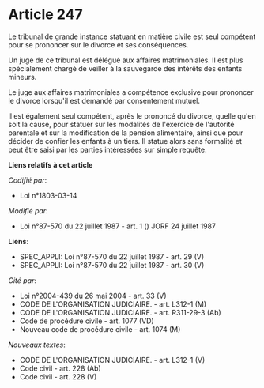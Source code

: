 # Article 247

Le tribunal de grande instance statuant en matière civile est seul compétent pour se prononcer sur le divorce et ses
conséquences.

Un juge de ce tribunal est délégué aux affaires matrimoniales. Il est plus spécialement chargé de veiller à la sauvegarde des
intérêts des enfants mineurs.

Le juge aux affaires matrimoniales a compétence exclusive pour prononcer le divorce lorsqu'il est demandé par consentement
mutuel.

Il est également seul compétent, après le prononcé du divorce, quelle qu'en soit la cause, pour statuer sur les modalités de
l'exercice de l'autorité parentale et sur la modification de la pension alimentaire, ainsi que pour décider de confier les
enfants à un tiers. Il statue alors sans formalité et peut être saisi par les parties intéressées sur simple requête.

**Liens relatifs à cet article**

_Codifié par_:

  - Loi n°1803-03-14

_Modifié par_:

  - Loi n°87-570 du 22 juillet 1987 - art. 1 () JORF 24 juillet 1987

**Liens**:

  - SPEC_APPLI: Loi n°87-570 du 22 juillet 1987 - art. 29 (V)
  - SPEC_APPLI: Loi n°87-570 du 22 juillet 1987 - art. 30 (V)

_Cité par_:

  - Loi n°2004-439 du 26 mai 2004 - art. 33 (V)
  - CODE DE L'ORGANISATION JUDICIAIRE. - art. L312-1 (M)
  - CODE DE L'ORGANISATION JUDICIAIRE. - art. R311-29-3 (Ab)
  - Code de procédure civile - art. 1077 (VD)
  - Nouveau code de procédure civile - art. 1074 (M)

_Nouveaux textes_:

  - CODE DE L'ORGANISATION JUDICIAIRE. - art. L312-1 (V)
  - Code civil - art. 228 (Ab)
  - Code civil - art. 228 (V)
